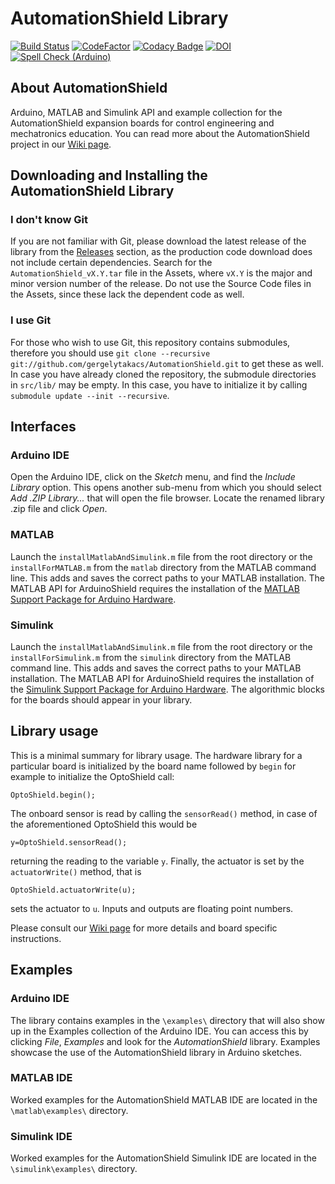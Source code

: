 # AutomationShield Library 
[![Build Status](https://travis-ci.org/gergelytakacs/AutomationShield.svg?branch=master)](https://travis-ci.org/gergelytakacs/AutomationShield) [![CodeFactor](https://www.codefactor.io/repository/github/gergelytakacs/automationshield/badge)](https://www.codefactor.io/repository/github/gergelytakacs/automationshield) [![Codacy Badge](https://api.codacy.com/project/badge/Grade/bae54207cca24ef2929c38b87e279764)](https://app.codacy.com/app/gergelytakacs/AutomationShield?utm_source=github.com&utm_medium=referral&utm_content=gergelytakacs/AutomationShield&utm_campaign=Badge_Grade_Dashboard) [![DOI](https://zenodo.org/badge/126338636.svg)](https://zenodo.org/badge/latestdoi/126338636) [![Spell Check (Arduino)](https://github.com/gergelytakacs/AutomationShield/actions/workflows/spell-check-arduino.yml/badge.svg)](https://github.com/gergelytakacs/AutomationShield/actions/workflows/spell-check-arduino.yml)



## About AutomationShield

Arduino, MATLAB and Simulink API and example collection for the AutomationShield expansion boards for control engineering and mechatronics education. You can read more about the AutomationShield project in our [Wiki page](https://github.com/gergelytakacs/AutomationShield/wiki).

## Downloading and Installing the AutomationShield Library

### I don't know Git
If you are not familiar with Git, please download the latest release of the library from the [Releases](https://github.com/gergelytakacs/AutomationShield/releases) section, as the production code download does not include certain dependencies. Search for the `AutomationShield_vX.Y.tar` file in the Assets, where `vX.Y` is the major and minor version number of the release. Do not use the Source Code files in the Assets, since these lack the dependent code as well.

### I use Git
For those who wish to use Git, this repository contains submodules, therefore you should use `git clone --recursive git://github.com/gergelytakacs/AutomationShield.git` to get these as well. In case you have already cloned the repository, the submodule directories in `src/lib/` may be empty. In this case, you have to initialize it by calling `submodule update --init --recursive`.

## Interfaces

### Arduino IDE

Open the Arduino IDE, click on the *Sketch* menu, and find the *Include Library* option. This opens another sub-menu from which you should select *Add .ZIP Library...* that will open the file browser. Locate the renamed library .zip file and click *Open*.

### MATLAB

Launch the `installMatlabAndSimulink.m` file from the root directory or the `installForMATLAB.m` from the `matlab` directory from the MATLAB command line. This adds and saves the correct paths to your MATLAB installation. The MATLAB API for ArduinoShield requires the installation of the  [MATLAB Support Package for Arduino Hardware](https://www.mathworks.com/hardware-support/arduino-matlab.html).


### Simulink
Launch the `installMatlabAndSimulink.m` file from the root directory or the `installForSimulink.m` from the `simulink` directory from the MATLAB command line. This adds and saves the correct paths to your MATLAB installation. The MATLAB API for ArduinoShield requires the installation of the  [Simulink Support Package for Arduino Hardware](https://www.mathworks.com/hardware-support/arduino-simulink.html). The algorithmic blocks for the boards should appear in your library.


## Library usage

This is a minimal summary for library usage. The hardware library for a particular board is initialized by the board name followed by `begin` for example to initialize the OptoShield call:
```
OptoShield.begin();
```
The onboard sensor is read by calling the `sensorRead()` method, in case of the aforementioned OptoShield this would be 
```
y=OptoShield.sensorRead();
```
returning the reading to the variable `y`. Finally, the actuator is set by the `actuatorWrite()` method, that is 
```
OptoShield.actuatorWrite(u);
```
sets the actuator to `u`. Inputs and outputs are floating point numbers.

Please consult our [Wiki page](https://github.com/gergelytakacs/AutomationShield/wiki) for more details and board specific instructions.

## Examples

### Arduino IDE

The library contains examples in the `\examples\` directory that will also show up in the Examples collection of the Arduino IDE. You can access this by clicking *File*, *Examples* and look for the *AutomationShield* library. Examples showcase the use of the AutomationShield library in Arduino sketches.

### MATLAB IDE

Worked examples for the AutomationShield MATLAB IDE are located in the `\matlab\examples\` directory.

### Simulink IDE

Worked examples for the AutomationShield Simulink IDE are located in the `\simulink\examples\` directory.

